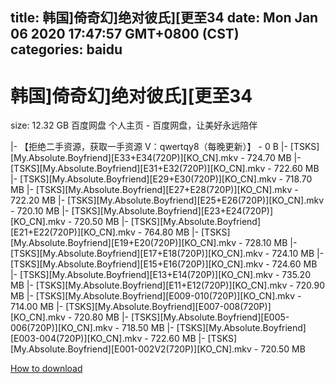 
title: 韩国]倚奇幻]绝对彼氏][更至34
date: Mon Jan 06 2020 17:47:57 GMT+0800 (CST)    
categories: baidu
---

# 韩国]倚奇幻]绝对彼氏][更至34
size: 12.32 GB
 百度网盘 个人主页 - 百度网盘，让美好永远陪伴
 
|- 【拒绝二手资源，获取一手资源 V：qwertqy8（每晚更新）】 - 0 B
|- [TSKS][My.Absolute.Boyfriend][E33+E34(720P)][KO_CN].mkv - 724.70 MB
|- [TSKS][My.Absolute.Boyfriend][E31+E32(720P)][KO_CN].mkv - 722.60 MB
|- [TSKS][My.Absolute.Boyfriend][E29+E30(720P)][KO_CN].mkv - 718.70 MB
|- [TSKS][My.Absolute.Boyfriend][E27+E28(720P)][KO_CN].mkv - 722.20 MB
|- [TSKS][My.Absolute.Boyfriend][E25+E26(720P)][KO_CN].mkv - 720.10 MB
|- [TSKS][My.Absolute.Boyfriend][E23+E24(720P)][KO_CN].mkv - 720.50 MB
|- [TSKS][My.Absolute.Boyfriend][E21+E22(720P)][KO_CN].mkv - 764.80 MB
|- [TSKS][My.Absolute.Boyfriend][E19+E20(720P)][KO_CN].mkv - 728.10 MB
|- [TSKS][My.Absolute.Boyfriend][E17+E18(720P)][KO_CN].mkv - 724.10 MB
|- [TSKS][My.Absolute.Boyfriend][E15+E16(720P)][KO_CN].mkv - 724.60 MB
|- [TSKS][My.Absolute.Boyfriend][E13+E14(720P)][KO_CN].mkv - 735.20 MB
|- [TSKS][My.Absolute.Boyfriend][E11+E12(720P)][KO_CN].mkv - 720.90 MB
|- [TSKS][My.Absolute.Boyfriend][E009-010(720P)][KO_CN].mkv - 714.00 MB
|- [TSKS][My.Absolute.Boyfriend][E007-008(720P)][KO_CN].mkv - 720.80 MB
|- [TSKS][My.Absolute.Boyfriend][E005-006(720P)][KO_CN].mkv - 718.50 MB
|- [TSKS][My.Absolute.Boyfriend][E003-004(720P)][KO_CN].mkv - 722.60 MB
|- [TSKS][My.Absolute.Boyfriend][E001-002V2(720P)][KO_CN].mkv - 720.50 MB

[How to download](https://bpcam.bemobtrk.com/go/2ceec3aa-1ca2-46d6-b9ff-aaa5c184517c?jno=3269)